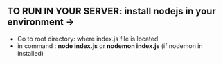 ## TO RUN IN YOUR SERVER: install nodejs in your environment ->

- Go to root directory: where index.js file is located
- in command : **node index.js** or **nodemon index.js** (if nodemon in installed)
